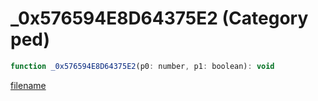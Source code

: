 # _0x576594E8D64375E2 (Category ped)

```js
function _0x576594E8D64375E2(p0: number, p1: boolean): void
```

[filename](_0x576594E8D64375E2_m.md ':include')